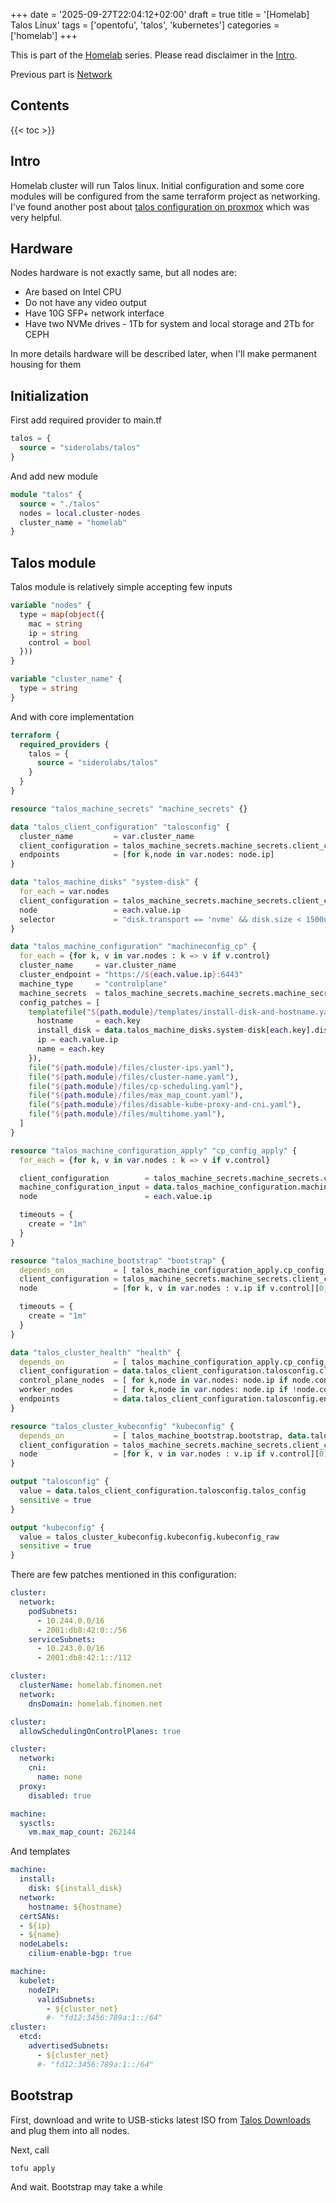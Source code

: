 +++
date = '2025-09-27T22:04:12+02:00'
draft = true
title = '[Homelab] Talos Linux'
tags = ['opentofu', 'talos', 'kubernetes']
categories = ['homelab']
+++

This is part of the [Homelab](/categories/homelab/) series. Please read disclaimer in the [Intro](/posts/homelab/).

Previous part is [Network](/posts/network/)

## Contents

{{< toc >}}

## Intro

Homelab cluster will run Talos linux. Initial configuration and some core modules will be configured from the same terraform project as networking. I've found another post about [talos configuration on proxmox](https://olav.ninja/talos-cluster-on-proxmox-with-terraform) which was very helpful.

## Hardware

Nodes hardware is not exactly same, but all nodes are:
- Are based on Intel CPU
- Do not have any video output
- Have 10G SFP+ network interface
- Have two NVMe drives - 1Tb for system and local storage and 2Tb for CEPH

In more details hardware will be described later, when I'll make permanent housing for them

## Initialization

First add required provider to main.tf
```terraform {filename=main.tf}
talos = {
  source = "siderolabs/talos"
}
```

And add new module 
```terraform {filename=main.tf}
module "talos" {
  source = "./talos"
  nodes = local.cluster-nodes
  cluster_name = "homelab"
}
```

## Talos module

Talos module is relatively simple accepting few inputs

```terraform {filename=input.tf}
variable "nodes" {
  type = map(object({
    mac = string
    ip = string
    control = bool
  }))
}

variable "cluster_name" {
  type = string
}
```

And with core implementation

```terraform {filename=talos.tf}
terraform {
  required_providers {
    talos = {
      source = "siderolabs/talos"
    }
  }
}

resource "talos_machine_secrets" "machine_secrets" {}

data "talos_client_configuration" "talosconfig" {
  cluster_name         = var.cluster_name
  client_configuration = talos_machine_secrets.machine_secrets.client_configuration
  endpoints            = [for k,node in var.nodes: node.ip]
}

data "talos_machine_disks" "system-disk" {
  for_each = var.nodes
  client_configuration = talos_machine_secrets.machine_secrets.client_configuration
  node                 = each.value.ip
  selector             = "disk.transport == 'nvme' && disk.size < 1500u * GB"
}

data "talos_machine_configuration" "machineconfig_cp" {
  for_each = {for k, v in var.nodes : k => v if v.control}
  cluster_name     = var.cluster_name
  cluster_endpoint = "https://${each.value.ip}:6443"
  machine_type     = "controlplane"
  machine_secrets  = talos_machine_secrets.machine_secrets.machine_secrets
  config_patches = [
    templatefile("${path.module}/templates/install-disk-and-hostname.yaml.tmpl", {
      hostname     = each.key
      install_disk = data.talos_machine_disks.system-disk[each.key].disks[0].dev_path
      ip = each.value.ip
      name = each.key
    }),
    file("${path.module}/files/cluster-ips.yaml"),
    file("${path.module}/files/cluster-name.yaml"),
    file("${path.module}/files/cp-scheduling.yaml"),
    file("${path.module}/files/max_map_count.yaml"),
    file("${path.module}/files/disable-kube-proxy-and-cni.yaml"),
    file("${path.module}/files/multihome.yaml"),
  ]
}

resource "talos_machine_configuration_apply" "cp_config_apply" {
  for_each = {for k, v in var.nodes : k => v if v.control}

  client_configuration        = talos_machine_secrets.machine_secrets.client_configuration
  machine_configuration_input = data.talos_machine_configuration.machineconfig_cp[each.key].machine_configuration
  node                        = each.value.ip

  timeouts = {
    create = "1m"
  }
}

resource "talos_machine_bootstrap" "bootstrap" {
  depends_on           = [ talos_machine_configuration_apply.cp_config_apply ]
  client_configuration = talos_machine_secrets.machine_secrets.client_configuration
  node                 = [for k, v in var.nodes : v.ip if v.control][0]

  timeouts = {
    create = "1m"
  }
}

data "talos_cluster_health" "health" {
  depends_on           = [ talos_machine_configuration_apply.cp_config_apply ]
  client_configuration = data.talos_client_configuration.talosconfig.client_configuration
  control_plane_nodes  = [ for k,node in var.nodes: node.ip if node.control ]
  worker_nodes         = [ for k,node in var.nodes: node.ip if !node.control ]
  endpoints            = data.talos_client_configuration.talosconfig.endpoints
}

resource "talos_cluster_kubeconfig" "kubeconfig" {
  depends_on           = [ talos_machine_bootstrap.bootstrap, data.talos_cluster_health.health ]
  client_configuration = talos_machine_secrets.machine_secrets.client_configuration
  node                 = [for k, v in var.nodes : v.ip if v.control][0]
}

output "talosconfig" {
  value = data.talos_client_configuration.talosconfig.talos_config
  sensitive = true
}

output "kubeconfig" {
  value = talos_cluster_kubeconfig.kubeconfig.kubeconfig_raw
  sensitive = true
}
```

There are few patches mentioned in this configuration:

```yaml {filename="files/cluster-ips.yaml"}
cluster:
  network:
    podSubnets:
      - 10.244.0.0/16
      - 2001:db8:42:0::/56
    serviceSubnets:
      - 10.243.0.0/16
      - 2001:db8:42:1::/112
```

```yaml {filename="files/cluster-name.yaml"}
cluster:
  clusterName: homelab.finomen.net
  network:
    dnsDomain: homelab.finomen.net
```
```yaml {filename="files/cp-scheduling.yaml"}
cluster:
  allowSchedulingOnControlPlanes: true
```
```yaml {filename="files/max_map_count.yaml"}
cluster:
  network:
    cni:
      name: none
  proxy:
    disabled: true
```
```yaml {filename="files/disable-kube-proxy-and-cni.yaml"}
machine:
  sysctls:
    vm.max_map_count: 262144
```

And templates

```yaml {filename="templates/install-disk-and-hostname.yaml.tmpl"}
machine:
  install:
    disk: ${install_disk}
  network:
    hostname: ${hostname}
  certSANs:
  - ${ip}
  - ${name}
  nodeLabels:
    cilium-enable-bgp: true
```

```yaml {filename="templates/multihome.yaml.tmpl"}
machine:
  kubelet:
    nodeIP:
      validSubnets:
        - ${cluster_net}
        #- "fd12:3456:789a:1::/64"
cluster:
  etcd:
    advertisedSubnets:
      - ${cluster_net}
      #- "fd12:3456:789a:1::/64"
```


## Bootstrap

First, download and write to USB-sticks latest ISO from [Talos Downloads](https://www.talos.dev/v1.11/talos-guides/install/bare-metal-platforms/iso/) and plug them into all nodes.

Next, call 

```bash
tofu apply
```

And wait. Bootstrap may take a while